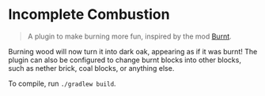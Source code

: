 # Incomplete Combustion
> A plugin to make burning more fun, inspired by the mod [Burnt](https://modrinth.com/mod/burnt). 

Burning wood will now turn it into dark oak, appearing as if it was burnt! The plugin can also be configured to change burnt blocks into other blocks, such as nether brick, coal blocks, or anything else.

To compile, run `./gradlew build`.

